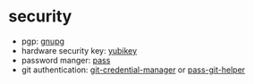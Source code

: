 # security

- pgp: [gnupg](/pkgs/tools/security/gnupg.md)
- hardware security key: [yubikey](/pkgs/tools/misc/yubikey-manager.md)
- password manger: [pass](/pkgs/tools/security/pass)
- git authentication: [git-credential-manager](/pkgs/applications/version-management/git-credential-manager.md)
  or [pass-git-helper](https://github.com/languitar/pass-git-helper)
